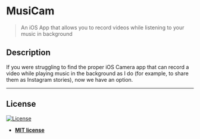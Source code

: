 # MusiCam

> An iOS App that allows you to record videos while listening to your music in background

## Description
If you were struggling to find the proper iOS Camera app that can record a video while playing music in the background as I do (for example, to share them as Instagram stories), now we have an option.

---

## License

[![License](http://img.shields.io/:license-mit-blue.svg?style=flat-square)](http://badges.mit-license.org)

- **[MIT license](http://opensource.org/licenses/mit-license.php)**
